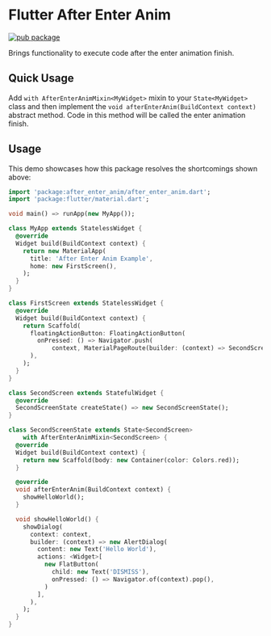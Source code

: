 # Flutter After Enter Anim

[![pub package](https://img.shields.io/pub/v/after_enter_anim.svg)](https://pub.dartlang.org/packages/after_enter_anim)

Brings functionality to execute code after the enter animation finish.


## Quick Usage

Add `with AfterEnterAnimMixin<MyWidget>` mixin to your `State<MyWidget>` class and then implement the `void afterEnterAnim(BuildContext context)` abstract method. Code in this method will be called the enter animation finish.


## Usage

This demo showcases how this package resolves the shortcomings shown above:

```dart
import 'package:after_enter_anim/after_enter_anim.dart';
import 'package:flutter/material.dart';

void main() => runApp(new MyApp());

class MyApp extends StatelessWidget {
  @override
  Widget build(BuildContext context) {
    return new MaterialApp(
      title: 'After Enter Anim Example',
      home: new FirstScreen(),
    );
  }
}

class FirstScreen extends StatelessWidget {
  @override
  Widget build(BuildContext context) {
    return Scaffold(
      floatingActionButton: FloatingActionButton(
        onPressed: () => Navigator.push(
            context, MaterialPageRoute(builder: (context) => SecondScreen())),
      ),
    );
  }
}

class SecondScreen extends StatefulWidget {
  @override
  SecondScreenState createState() => new SecondScreenState();
}

class SecondScreenState extends State<SecondScreen>
    with AfterEnterAnimMixin<SecondScreen> {
  @override
  Widget build(BuildContext context) {
    return new Scaffold(body: new Container(color: Colors.red));
  }

  @override
  void afterEnterAnim(BuildContext context) {
    showHelloWorld();
  }

  void showHelloWorld() {
    showDialog(
      context: context,
      builder: (context) => new AlertDialog(
        content: new Text('Hello World'),
        actions: <Widget>[
          new FlatButton(
            child: new Text('DISMISS'),
            onPressed: () => Navigator.of(context).pop(),
          )
        ],
      ),
    );
  }
}

```